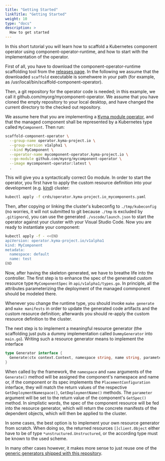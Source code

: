 ```yaml
---
title: "Getting Started"
linkTitle: "Getting Started"
weight: 10
type: "docs"
description: >
  How to get started
---
```


In this short tutorial you will learn how to scaffold a Kubernetes component operator using component-operator-runtime,
and how to start with the implementation of the operator.

First of all, you have to download the component-operator-runtime scaffolding tool from the [releases page](https://github.com/sap/component-operator-runtime/releases/). In the following we assume that the downloaded `scaffold` executable
is somehwere in your path (for example, as /usr/local/bin/scaffold-component-operator).

Then, a git repository for the operator code is needed; in this example, we call it github.com/myorg/mycomponent-operator.
We assume that you have cloned the empty repository to your local desktop, and have changed the current directory
to the checked out repository.

We assume here that you are implementing a [Kyma module operator](https://github.com/kyma-project/template-operator), and that
the managed component shall be represented by a Kubernetes type called `MyComponent`. Then run:

```bash
scaffold-component-operator \
  --group-name operator.kyma-project.io \
  --group-version v1alpha1 \
  --kind MyComponent \
  --operator-name mycomponent-operator.kyma-project.io \
  --go-module github.com/myorg/mycomponent-operator \
  --image mycomponent-operator:latest \
  .
```

This will give you a syntactically correct Go module. In order to start the operator, you first have to apply the
custom resource definition into your development (e.g. [kind](https://kind.sigs.k8s.io/)) cluster:

```bash
kubectl apply -f crds/operator.kyma-project.io_mycomponents.yaml
```

Then, after copying or linking the cluster's kubeconfig to `./tmp/kubeconfig` (no worries, it will not submitted to git because `./tmp` is excluded by `.gitignore`), you can use the generated `./vscode/launch.json` to start the
operator against your cluster with your Visual Studio Code. Now you are ready to instantiate your component:

```bash
kubectl apply -f - <<END
apiVersion: operator.kyma-project.io/v1alpha1
kind: MyComponent
metadata:
  namespace: default
  name: test
END
```

Now, after having the skeleton generated, we have to breathe life into the controller.
The first step is to enhance the spec of the generated custom resource type `MyComponentSpec` in `api/v1alpha1/types.go`.
In principle, all the attributes parameterizing the deployment of the managed commponent should be modeled there.

Whenever you change the runtime type, you should invoke `make generate` and `make manifests` in order to 
update the generated code artifacts and the custom resource definition; afterwards you should re-apply the
custom resource definition to the cluster.

The next step is to implement a meaningful resource generator (the scaffolding just puts a dummy implementation called `DummyGenerator` into `main.go`). Writing such a resource generator means to implement the interface

```go
type Generator interface {
  Generate(ctx context.Context, namespace string, name string, parameters types.Unstructurable) ([]client.Object, error)
}
```

When called by the framework, the `namespace` and `name` arguments of the `Generate()` method will be assigned the component's namespace and name or, if the component or its spec implements the `PlacementConfiguration` interface, they will match the return values
of the respective `GetDeploymentNamespace()`, `GetDeploymentName()` methods. The `parameter` argument will be set to the return value of the component's `GetSpec()` method.
In simplistic words, the spec of the component resource will be fed into the resource generator, which will return the
concrete manifests of the dependent objects, which will then be applied to the cluster.

In some cases, the best option is to implement your own resource generator from scratch. When doing so, the returned resources `[]client.Object` either have to be of type `*unstructured.Unstructured`, or the according type must be known to the used scheme.

In many other cases however, it makes more sense to just reuse one of the [generic generators shipped with this 
  repository](../generators).




